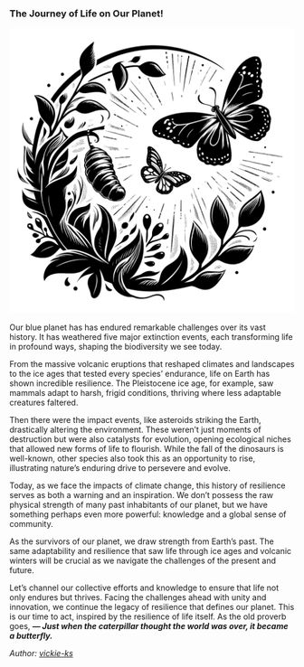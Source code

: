 ### The Journey of Life on Our Planet!

<img src="images/blogs/life-on-planet.png" alt="proxy-sec" class="md-img">
<div id="copyUrl"></div>


Our blue planet has has endured remarkable challenges over its vast history. It has weathered five major extinction events, each transforming life in profound ways, shaping the biodiversity we see today.

From the massive volcanic eruptions that reshaped climates and landscapes to the ice ages that tested every species’ endurance, life on Earth has shown incredible resilience. The Pleistocene ice age, for example, saw mammals adapt to harsh, frigid conditions, thriving where less adaptable creatures faltered.

Then there were the impact events, like asteroids striking the Earth, drastically altering the environment. These weren’t just moments of destruction but were also catalysts for evolution, opening ecological niches that allowed new forms of life to flourish. While the fall of the dinosaurs is well-known, other species also took this as an opportunity to rise, illustrating nature’s enduring drive to persevere and evolve.

Today, as we face the impacts of climate change, this history of resilience serves as both a warning and an inspiration. We don’t possess the raw physical strength of many past inhabitants of our planet, but we have something perhaps even more powerful: knowledge and a global sense of community.

As the survivors of our planet, we draw strength from Earth’s past. The same adaptability and resilience that saw life through ice ages and volcanic winters will be crucial as we navigate the challenges of the present and future.

Let’s channel our collective efforts and knowledge to ensure that life not only endures but thrives. Facing the challenges ahead with unity and innovation, we continue the legacy of resilience that defines our planet. This is our time to act, inspired by the resilience of life itself. As the old proverb goes, ***&mdash; Just when the caterpillar thought the world was over, it became a butterfly.***

*Author: <a href="https://github.com/vickie-ks" target="_blank">vickie-ks</a>*